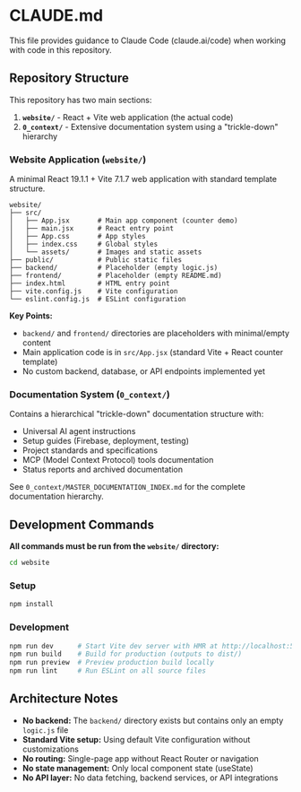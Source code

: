 # CLAUDE.md

This file provides guidance to Claude Code (claude.ai/code) when working with code in this repository.

## Repository Structure

This repository has two main sections:

1. **`website/`** - React + Vite web application (the actual code)
2. **`0_context/`** - Extensive documentation system using a "trickle-down" hierarchy

### Website Application (`website/`)

A minimal React 19.1.1 + Vite 7.1.7 web application with standard template structure.

```
website/
├── src/
│   ├── App.jsx       # Main app component (counter demo)
│   ├── main.jsx      # React entry point
│   ├── App.css       # App styles
│   ├── index.css     # Global styles
│   └── assets/       # Images and static assets
├── public/           # Public static files
├── backend/          # Placeholder (empty logic.js)
├── frontend/         # Placeholder (empty README.md)
├── index.html        # HTML entry point
├── vite.config.js    # Vite configuration
└── eslint.config.js  # ESLint configuration
```

**Key Points:**
- `backend/` and `frontend/` directories are placeholders with minimal/empty content
- Main application code is in `src/App.jsx` (standard Vite + React counter template)
- No custom backend, database, or API endpoints implemented yet

### Documentation System (`0_context/`)

Contains a hierarchical "trickle-down" documentation structure with:
- Universal AI agent instructions
- Setup guides (Firebase, deployment, testing)
- Project standards and specifications
- MCP (Model Context Protocol) tools documentation
- Status reports and archived documentation

See `0_context/MASTER_DOCUMENTATION_INDEX.md` for the complete documentation hierarchy.

## Development Commands

**All commands must be run from the `website/` directory:**

```bash
cd website
```

### Setup
```bash
npm install
```

### Development
```bash
npm run dev      # Start Vite dev server with HMR at http://localhost:5173
npm run build    # Build for production (outputs to dist/)
npm run preview  # Preview production build locally
npm run lint     # Run ESLint on all source files
```

## Architecture Notes

- **No backend:** The `backend/` directory exists but contains only an empty `logic.js` file
- **Standard Vite setup:** Using default Vite configuration without customizations
- **No routing:** Single-page app without React Router or navigation
- **No state management:** Only local component state (useState)
- **No API layer:** No data fetching, backend services, or API integrations
